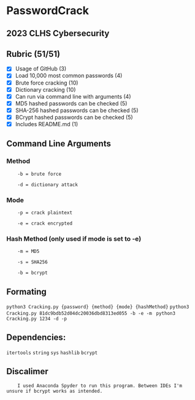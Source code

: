 # PasswordCrack
## 2023 CLHS Cybersecurity
## Rubric (51/51)
- [x] Usage of GitHub (3)
- [x] Load 10,000 most common passwords (4)
- [x] Brute force cracking (10)
- [x] Dictionary cracking (10)
- [x] Can run via command line with arguments (4)
- [x] MD5 hashed passwords can be checked (5)
- [x] SHA-256 hashed passwords can be checked (5)
- [x] BCrypt hashed passwords can be checked (5)
- [x] Includes README.md (1)
## Command Line Arguments
### Method
        -b = brute force 

        -d = dictionary attack

### Mode
        -p = crack plaintext 

        -e = crack encrypted

### Hash Method (only used if mode is set to -e)
        -m = MD5
        
        -s = SHA256
        
        -b = bcrypt

## Formating
`python3 Cracking.py {password} {method} {mode} {hashMethod}`
`python3 Cracking.py 81dc9bdb52d04dc20036dbd8313ed055 -b -e -m `
`python3 Cracking.py 1234 -d -p`
## Dependencies:
`itertools`
`string`
`sys`
`hashlib`
`bcrypt`

## Discalimer
        I used Anaconda Spyder to run this program. Between IDEs I'm unsure if bcrypt works as intended.
